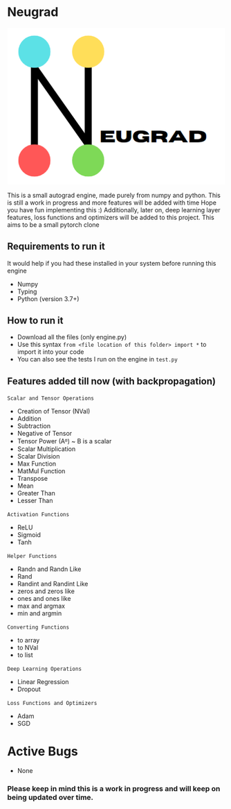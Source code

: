 # Neugrad
![logo](logo.png "neugrad")

This is a small autograd engine, made purely from numpy and python. This is still a work in progress and more features will be added with time
Hope you have fun implementing this :)
Additionally, later on, deep learning layer features, loss functions and optimizers will be added to this project.
This aims to be a small pytorch clone

## Requirements to run it

It would help if you had these installed in your system before running this engine
- Numpy
- Typing
- Python (version 3.7+)

## How to run it
- Download all the files (only engine.py)
- Use this syntax `from <file location of this folder> import *` to import it into your code
- You can also see the tests I run on the engine in `test.py`

## Features added till now (with backpropagation)

`Scalar and Tensor Operations`
- Creation of Tensor (NVal)
- Addition
- Subtraction
- Negative of Tensor
- Tensor Power (Aᴮ) ~ B is a scalar
- Scalar Multiplication
- Scalar Division
- Max Function
- MatMul Function
- Transpose
- Mean
- Greater Than
- Lesser Than

`Activation Functions`
- ReLU
- Sigmoid
- Tanh

`Helper Functions`
- Randn and Randn Like
- Rand
- Randint and Randint Like
- zeros and zeros like
- ones and ones like
- max and argmax
- min and argmin

`Converting Functions`
- to array
- to NVal
- to list
  
`Deep Learning Operations`
- Linear Regression
- Dropout

`Loss Functions and Optimizers`
- Adam
- SGD

# Active Bugs
- None


### Please keep in mind this is a work in progress and will keep on being updated over time.

